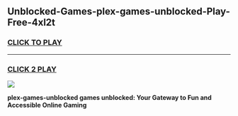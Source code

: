 
## Unblocked-Games-plex-games-unblocked-Play-Free-4xl2t
<h3>
<a href="https://premium76.site?title=plex-games-unblocked&ref=15A">CLICK TO PLAY</a></h3>
<hr>

<h3>
<a href="https://premium76.site?title=plex-games-unblocked&ref=15A">CLICK 2 PLAY</a>
  
</h3>

<a href="https://premium76.site?title=plex-games-unblocked&ref=15A"><img src="https://clearcache.store/games.png"></a>


**plex-games-unblocked games unblocked: Your Gateway to Fun and Accessible Online Gaming**
